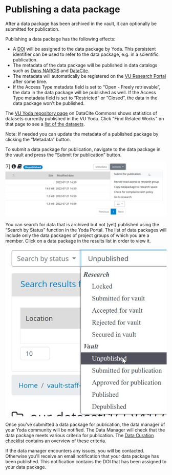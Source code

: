# Publishing a data package

After a data package has been archived in the vault, it can optionally be submitted for publication.

Publishing a data package has the following effects:

- A [DOI](https://www.doi.org/) will be assigned to the data package by Yoda. This persistent identifier can be used to refer to the data package, e.g. in a scientific publication.
- The metadata of the data package will be published in data catalogs such as [Dans NARCIS](https://www.narcis.nl/?Language=nl) and [DataCite](https://commons.datacite.org/).
- The metadata will automatically be registered on the [VU Research Portal](https://research.vu.nl) after some time.
- If the Access Type metadata field is set to &ldquo;Open - Freely retrievable&rdquo;, the data in the data package will be published as well. If the Access Type metadata field is set to &ldquo;Restricted&rdquo; or &ldquo;Closed&rdquo;, the data in the data package won't be published.

The [VU Yoda repository page](https://commons.datacite.org/repositories/9z2c5d2)  on DataCite Commons shows statistics of datasets currently published in the VU Yoda.
Click "Find Related Works" on that page to see a [list of the datasets](https://commons.datacite.org/doi.org?query=client.uid:delft.vudata).

Note: If needed you can update the metadata of a published package by clicking the &ldquo;Metadata&rdquo; button.

To submit a data package for publication, navigate to the data package in the vault and press the &ldquo;Submit for publication&rdquo; button.

![SubmitforPublications](../functions/SubmitforPublications.JPG)

You can search for data that is archived but not (yet) published using the &ldquo;Search by Status&rdquo; function in the Yoda Portal.
The list of data packages will include only the data packages of project groups of which you are a member.
Click on a data package in the results list in order to view it.

![Unpublished data packages](../functions/Unpublished-Packages.JPG)

Once you’ve submitted a data package for publication, the data manager of your Yoda community will be notified. The Data Manager will check that the data package meets various criteria for publication. The [Data Curation checklist](checklist_YODA_V5p.pdf)
contains an overview of these criteria.

If the data manager encounters any issues, you will be contacted. Otherwise you'll receive an email notification that your data package has been published. This notification contains the DOI that has been assigned to your data package.
